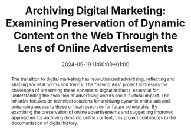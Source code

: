 ---
abstract: The transition to digital marketing has revolutionized advertising, reflecting
  and shaping societal norms and trends. The “Saving Ads” project addresses the challenges
  of preserving these ephemeral digital artifacts, essential for understanding the
  evolution of advertising and its socio-cultural impact. The initiative focuses on
  technical solutions for archiving dynamic online ads and enhancing access to these
  critical resources for future scholarship. By examining the preservation of online
  advertisements and suggesting improved approaches for archiving dynamic online content,
  this project contributes to the documentation of digital history.
creators:
- Alex Poole
- ' Christopher Rauch'
- ' Mat Kelly'
- ' Michael L. Nelson'
- ' Michele C. Weigle'
- ' Travis Reid'
date: 2024-09-19 11:00:00+01:00
document_url: https://ipres2024.pubpub.org/pub/x38rbwuu/download/pdf
grand_parent: iPRES
institutions: []
keywords:
- approaches to preservation
- start 2 preserve
landing_page_url: https://ipres2024.pubpub.org/pub/x38rbwuu/
language: eng
layout: publication
license: Creative Commons Attribution 4.0 (CC-BY-4.0)
notes_url: https://docs.google.com/document/d/1Vwv6zUEo9Ghea51byXz0bIjTsi-y9VwoVMpHc0byzv4/edit#heading=h.aar4tupij1po
parent: iPRES 2024
publication_type: paper
size: null
slides_url: ''
source_name: iPRES
stream_url: https://www.archief.vlaanderen.be/archief/records/dossiers/5acb210228ce4315ae650812d056a482329eb83ed2dc42398a51505dc153be81/documents/0f216093b1c44efb9765c5fd30b0de776ef5b769fd03410182512a1e78a674e5
title: 'Archiving Digital Marketing: Examining Preservation of Dynamic Content on
  the Web Through the Lens of Online Advertisements'
year: 2024
---